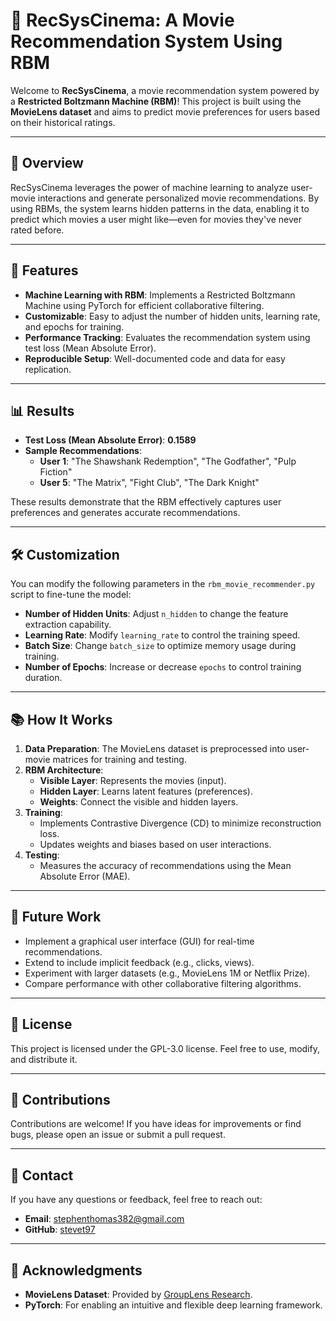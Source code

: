 # 🎥 **RecSysCinema: A Movie Recommendation System Using RBM**

Welcome to **RecSysCinema**, a movie recommendation system powered by a **Restricted Boltzmann Machine (RBM)**! This project is built using the **MovieLens dataset** and aims to predict movie preferences for users based on their historical ratings.

---

## 📖 **Overview**
RecSysCinema leverages the power of machine learning to analyze user-movie interactions and generate personalized movie recommendations. By using RBMs, the system learns hidden patterns in the data, enabling it to predict which movies a user might like—even for movies they've never rated before.

---

## 🚀 **Features**
- **Machine Learning with RBM**: Implements a Restricted Boltzmann Machine using PyTorch for efficient collaborative filtering.
- **Customizable**: Easy to adjust the number of hidden units, learning rate, and epochs for training.
- **Performance Tracking**: Evaluates the recommendation system using test loss (Mean Absolute Error).
- **Reproducible Setup**: Well-documented code and data for easy replication.

---

## 📊 Results

- **Test Loss (Mean Absolute Error)**: **0.1589**
- **Sample Recommendations**:
  - **User 1**: "The Shawshank Redemption", "The Godfather", "Pulp Fiction"
  - **User 5**: "The Matrix", "Fight Club", "The Dark Knight"

These results demonstrate that the RBM effectively captures user preferences and generates accurate recommendations.

---

## 🛠️ Customization

You can modify the following parameters in the `rbm_movie_recommender.py` script to fine-tune the model:

- **Number of Hidden Units**: Adjust `n_hidden` to change the feature extraction capability.
- **Learning Rate**: Modify `learning_rate` to control the training speed.
- **Batch Size**: Change `batch_size` to optimize memory usage during training.
- **Number of Epochs**: Increase or decrease `epochs` to control training duration.

---

## 📚 How It Works

1. **Data Preparation**: The MovieLens dataset is preprocessed into user-movie matrices for training and testing.
2. **RBM Architecture**:
   - **Visible Layer**: Represents the movies (input).
   - **Hidden Layer**: Learns latent features (preferences).
   - **Weights**: Connect the visible and hidden layers.
3. **Training**:
   - Implements Contrastive Divergence (CD) to minimize reconstruction loss.
   - Updates weights and biases based on user interactions.
4. **Testing**:
   - Measures the accuracy of recommendations using the Mean Absolute Error (MAE).

---

## 🌟 Future Work

- Implement a graphical user interface (GUI) for real-time recommendations.
- Extend to include implicit feedback (e.g., clicks, views).
- Experiment with larger datasets (e.g., MovieLens 1M or Netflix Prize).
- Compare performance with other collaborative filtering algorithms.

---

## 📜 License

This project is licensed under the GPL-3.0 license. Feel free to use, modify, and distribute it.

---

## 🤝 Contributions

Contributions are welcome! If you have ideas for improvements or find bugs, please open an issue or submit a pull request.

---

## 📧 Contact

If you have any questions or feedback, feel free to reach out:

- **Email**: stephenthomas382@gmail.com
- **GitHub**: [stevet97](https://github.com/stevet97)

---

## 🎉 Acknowledgments

- **MovieLens Dataset**: Provided by [GroupLens Research](https://grouplens.org/).
- **PyTorch**: For enabling an intuitive and flexible deep learning framework.
